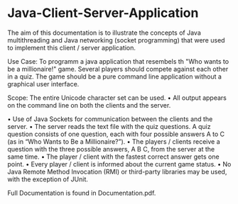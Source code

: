 # Java-Client-Server-Application

The aim of this documentation is to illustrate the concepts of Java multithreading and Java networking (socket programming) that were used to implement
this client / server application.

Use Case:
To programm a java application that resembels th "Who wants to be a millionaire!" game. Several players should compete against each other in a quiz. The game should be a pure command line application without a graphical user interface.

Scope:
The entire Unicode character set can be used.
• All output appears on the command line on both the clients and the server.


• Use of Java Sockets for communication between the clients and the server.
• The server reads the text file with the quiz questions. A quiz question consists of one question, each with four possible answers A to C (as in “Who Wants to Be a Millionaire?”).
• The players / clients receive a question with the three possible answers, A B C, from the server at the same time.
• The player / client with the fastest correct answer gets one point.
• Every player / client is informed about the current game status.
• No Java Remote Method Invocation (RMI) or third-party libraries may be used, with the exception of JUnit.


Full Documentation is found in Documentation.pdf.
